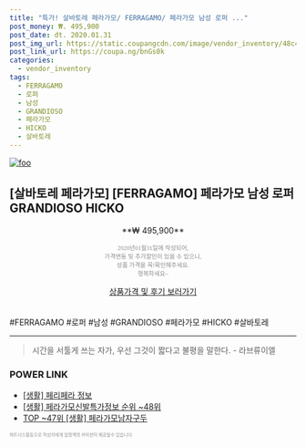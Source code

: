 ```yaml
--- 
title: "특가! 살바토레 페라가모/ FERRAGAMO/ 페라가모 남성 로퍼 ..." 
post_money: ₩. 495,900 
post_date: dt. 2020.01.31 
post_img_url: https://static.coupangcdn.com/image/vendor_inventory/48c4/10580fab88daa5f43a307c824b34fbc6fcb1e570fbf44886a1a2750ad8eb.jpg 
post_link_url: https://coupa.ng/bnGs0k 
categories: 
  - vendor_inventory 
tags: 
  - FERRAGAMO 
  - 로퍼 
  - 남성 
  - GRANDIOSO 
  - 페라가모 
  - HICKO 
  - 살바토레 
--- 
```

[![foo](https://static.coupangcdn.com/image/vendor_inventory/48c4/10580fab88daa5f43a307c824b34fbc6fcb1e570fbf44886a1a2750ad8eb.jpg)](https://coupa.ng/bnGs0k) 

## [살바토레 페라가모] [FERRAGAMO] 페라가모 남성 로퍼 GRANDIOSO HICKO 
<p style="text-align: center;">**₩ 495,900**</p> 
<p style="text-align: center;"><span style="color: #898c8f; font-family: Georgia,Times,serif; font-size: 0.75em;">2020년01월31일에 작성되어, <br>가격변동 및 추가할인이 있을 수 있으니,<br> 상품 가격을 꼭!확인해주세요.<br>행복하세요~</span> 
</p>	 
<div markdown="0" style="text-align: center;"><a href="https://coupa.ng/bnGs0k" class="btn btn--success">상품가격 및 후기 보러가기</a></div> 
<br><br> 
  #FERRAGAMO #로퍼 #남성 #GRANDIOSO #페라가모 #HICKO #살바토레 
<hr> 

> 시간을 서툴게 쓰는 자가, 우선 그것이 짧다고 불평을 말한다. - 라브류이엘 


### POWER LINK

* <a href="https://blog.naver.com/fash111/221768358806" target="_blank"> [생활] 페리페라 정보 </a>
* <a href="https://blog.naver.com/sakai111/221774152626" target="_blank"> [생활] 페라가모신발특가정보 순위 ~48위</a>
* <a href="https://blog.naver.com/an0733/221790817851" target="_blank"> TOP ~47위 [생활] 페라가모남자구두</a>

<span style="color: #898c8f; font-family: Georgia,Times,serif; font-size: 0.55em;">파트너스활동으로 작성자에게 일정액의 커미션이 제공될수 있습니다.</span> 
